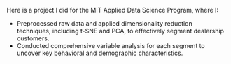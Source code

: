 Here is a project I did for the MIT Applied Data Science Program, where I:
- Preprocessed raw data and applied dimensionality reduction techniques, including t-SNE and PCA, to effectively segment dealership customers.
- Conducted comprehensive variable analysis for each segment to uncover key behavioral and demographic characteristics.
